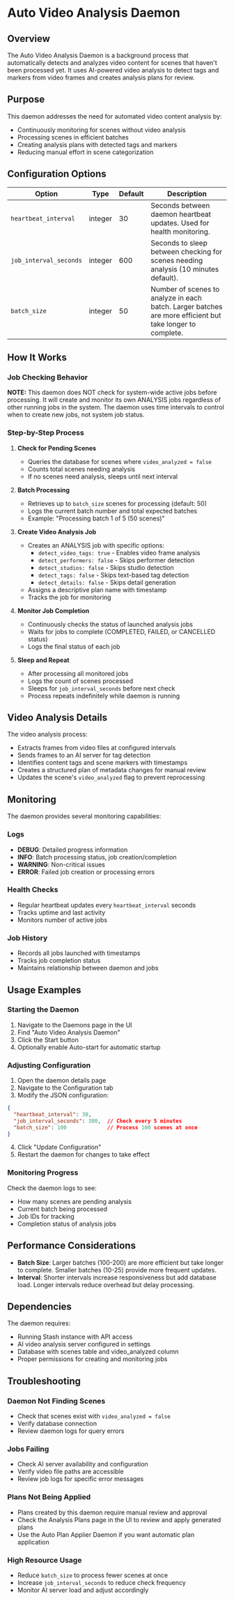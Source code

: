 # Auto Video Analysis Daemon

## Overview

The Auto Video Analysis Daemon is a background process that automatically detects and analyzes video content for scenes that haven't been processed yet. It uses AI-powered video analysis to detect tags and markers from video frames and creates analysis plans for review.

## Purpose

This daemon addresses the need for automated video content analysis by:
- Continuously monitoring for scenes without video analysis
- Processing scenes in efficient batches
- Creating analysis plans with detected tags and markers
- Reducing manual effort in scene categorization

## Configuration Options

| Option | Type | Default | Description |
|--------|------|---------|-------------|
| `heartbeat_interval` | integer | 30 | Seconds between daemon heartbeat updates. Used for health monitoring. |
| `job_interval_seconds` | integer | 600 | Seconds to sleep between checking for scenes needing analysis (10 minutes default). |
| `batch_size` | integer | 50 | Number of scenes to analyze in each batch. Larger batches are more efficient but take longer to complete. |

## How It Works

### Job Checking Behavior
**NOTE:** This daemon does NOT check for system-wide active jobs before processing. It will create and monitor its own ANALYSIS jobs regardless of other running jobs in the system. The daemon uses time intervals to control when to create new jobs, not system job status.

### Step-by-Step Process

1. **Check for Pending Scenes**
   - Queries the database for scenes where `video_analyzed = false`
   - Counts total scenes needing analysis
   - If no scenes need analysis, sleeps until next interval

2. **Batch Processing**
   - Retrieves up to `batch_size` scenes for processing (default: 50)
   - Logs the current batch number and total expected batches
   - Example: "Processing batch 1 of 5 (50 scenes)"

3. **Create Video Analysis Job**
   - Creates an ANALYSIS job with specific options:
     - `detect_video_tags: true` - Enables video frame analysis
     - `detect_performers: false` - Skips performer detection
     - `detect_studios: false` - Skips studio detection
     - `detect_tags: false` - Skips text-based tag detection
     - `detect_details: false` - Skips detail generation
   - Assigns a descriptive plan name with timestamp
   - Tracks the job for monitoring

4. **Monitor Job Completion**
   - Continuously checks the status of launched analysis jobs
   - Waits for jobs to complete (COMPLETED, FAILED, or CANCELLED status)
   - Logs the final status of each job

5. **Sleep and Repeat**
   - After processing all monitored jobs
   - Logs the count of scenes processed
   - Sleeps for `job_interval_seconds` before next check
   - Process repeats indefinitely while daemon is running

## Video Analysis Details

The video analysis process:
- Extracts frames from video files at configured intervals
- Sends frames to an AI server for tag detection
- Identifies content tags and scene markers with timestamps
- Creates a structured plan of metadata changes for manual review
- Updates the scene's `video_analyzed` flag to prevent reprocessing

## Monitoring

The daemon provides several monitoring capabilities:

### Logs
- **DEBUG**: Detailed progress information
- **INFO**: Batch processing status, job creation/completion
- **WARNING**: Non-critical issues
- **ERROR**: Failed job creation or processing errors

### Health Checks
- Regular heartbeat updates every `heartbeat_interval` seconds
- Tracks uptime and last activity
- Monitors number of active jobs

### Job History
- Records all jobs launched with timestamps
- Tracks job completion status
- Maintains relationship between daemon and jobs

## Usage Examples

### Starting the Daemon

1. Navigate to the Daemons page in the UI
2. Find "Auto Video Analysis Daemon"
3. Click the Start button
4. Optionally enable Auto-start for automatic startup

### Adjusting Configuration

1. Open the daemon details page
2. Navigate to the Configuration tab
3. Modify the JSON configuration:

```json
{
  "heartbeat_interval": 30,
  "job_interval_seconds": 300,  // Check every 5 minutes
  "batch_size": 100             // Process 100 scenes at once
}
```

4. Click "Update Configuration"
5. Restart the daemon for changes to take effect

### Monitoring Progress

Check the daemon logs to see:
- How many scenes are pending analysis
- Current batch being processed
- Job IDs for tracking
- Completion status of analysis jobs

## Performance Considerations

- **Batch Size**: Larger batches (100-200) are more efficient but take longer to complete. Smaller batches (10-25) provide more frequent updates.
- **Interval**: Shorter intervals increase responsiveness but add database load. Longer intervals reduce overhead but delay processing.

## Dependencies

The daemon requires:
- Running Stash instance with API access
- AI video analysis server configured in settings
- Database with scenes table and video_analyzed column
- Proper permissions for creating and monitoring jobs

## Troubleshooting

### Daemon Not Finding Scenes
- Check that scenes exist with `video_analyzed = false`
- Verify database connection
- Review daemon logs for query errors

### Jobs Failing
- Check AI server availability and configuration
- Verify video file paths are accessible
- Review job logs for specific error messages

### Plans Not Being Applied
- Plans created by this daemon require manual review and approval
- Check the Analysis Plans page in the UI to review and apply generated plans
- Use the Auto Plan Applier Daemon if you want automatic plan application

### High Resource Usage
- Reduce `batch_size` to process fewer scenes at once
- Increase `job_interval_seconds` to reduce check frequency
- Monitor AI server load and adjust accordingly